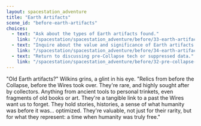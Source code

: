 ```yaml
---
layout: spacestation_adventure
title: "Earth Artifacts"
scene_id: "before-earth-artifacts"
choices:
  - text: "Ask about the types of Earth artifacts found."
    link: "/spacestation/spacestation_adventure/before/33-earth-artifact-types"
  - text: "Inquire about the value and significance of Earth artifacts."
    link: "/spacestation/spacestation_adventure/before/34-earth-artifact-value"
  - text: "Return to discussing pre-Collapse tech or suppressed data."
    link: "/spacestation/spacestation_adventure/before/32-pre-collapse-tech-data"
---
```


"Old Earth artifacts?" Wilkins grins, a glint in his eye. "Relics from before the Collapse, before the Wires took over. They're rare, and highly sought after by collectors. Anything from ancient tools to personal trinkets, even fragments of old books or art. They're a tangible link to a past the Wires want us to forget. They hold stories, histories, a sense of what humanity was before it was... optimized. They're valuable, not just for their rarity, but for what they represent: a time when humanity was truly free."
